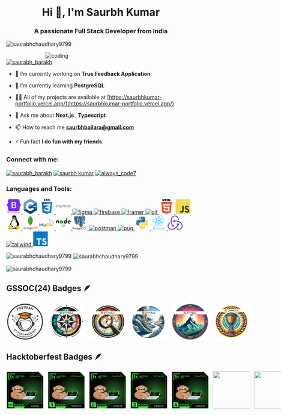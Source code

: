 <h1 align="center">Hi 👋, I'm Saurbh Kumar</h1>
<h3 align="center">A passionate Full Stack Developer from India</h3>



<p align="left"> <img src="https://komarev.com/ghpvc/?username=saurabhchaudhary9799&label=Profile%20views&color=0e75b6&style=flat" alt="saurabhchaudhary9799" /> </p>

<img align="right" alt="coding" width="400" src="https://i.pinimg.com/originals/54/e3/7d/54e37d8074ebcde1d96c77d7b2a7f310.gif">
<p align="left"> <a href="https://twitter.com/saurabh_barakh" target="blank"><img src="https://img.shields.io/twitter/follow/saurabh_barakh?logo=twitter&style=for-the-badge" alt="saurabh_barakh" /></a> </p>

- 🔭 I’m currently working on **True Feedback Application**

- 🌱 I’m currently learning **PostgreSQL**

- 👨‍💻 All of my projects are available at [https://saurbhkumar-portfolio.vercel.app/](https://saurbhkumar-portfolio.vercel.app/)

- 💬 Ask me about **Next.js , Typescript**

- 📫 How to reach me **saurbhbailara@gmail.com**

- ⚡ Fun fact **I do fun with my friends**

<h3 align="left">Connect with me:</h3>
<p align="left">
<a href="https://twitter.com/saurabh_barakh" target="blank"><img align="center" src="https://raw.githubusercontent.com/rahuldkjain/github-profile-readme-generator/master/src/images/icons/Social/twitter.svg" alt="saurabh_barakh" height="30" width="40" /></a>
<a href="https://linkedin.com/in/saurbh kumar" target="blank"><img align="center" src="https://raw.githubusercontent.com/rahuldkjain/github-profile-readme-generator/master/src/images/icons/Social/linked-in-alt.svg" alt="saurbh kumar" height="30" width="40" /></a>
<a href="https://instagram.com/always_code7" target="blank"><img align="center" src="https://raw.githubusercontent.com/rahuldkjain/github-profile-readme-generator/master/src/images/icons/Social/instagram.svg" alt="always_code7" height="30" width="40" /></a>
</p>

<h3 align="left">Languages and Tools:</h3>
<p align="left"> <a href="https://getbootstrap.com" target="_blank" rel="noreferrer"> <img src="https://raw.githubusercontent.com/devicons/devicon/master/icons/bootstrap/bootstrap-plain-wordmark.svg" alt="bootstrap" width="40" height="40"/> </a> <a href="https://www.w3schools.com/cpp/" target="_blank" rel="noreferrer"> <img src="https://raw.githubusercontent.com/devicons/devicon/master/icons/cplusplus/cplusplus-original.svg" alt="cplusplus" width="40" height="40"/> </a> <a href="https://www.w3schools.com/css/" target="_blank" rel="noreferrer"> <img src="https://raw.githubusercontent.com/devicons/devicon/master/icons/css3/css3-original-wordmark.svg" alt="css3" width="40" height="40"/> </a> <a href="https://expressjs.com" target="_blank" rel="noreferrer"> <img src="https://raw.githubusercontent.com/devicons/devicon/master/icons/express/express-original-wordmark.svg" alt="express" width="40" height="40"/> </a> <a href="https://www.figma.com/" target="_blank" rel="noreferrer"> <img src="https://www.vectorlogo.zone/logos/figma/figma-icon.svg" alt="figma" width="40" height="40"/> </a> <a href="https://firebase.google.com/" target="_blank" rel="noreferrer"> <img src="https://www.vectorlogo.zone/logos/firebase/firebase-icon.svg" alt="firebase" width="40" height="40"/> </a> <a href="https://www.framer.com/" target="_blank" rel="noreferrer"> <img src="https://www.vectorlogo.zone/logos/framer/framer-icon.svg" alt="framer" width="40" height="40"/> </a> <a href="https://git-scm.com/" target="_blank" rel="noreferrer"> <img src="https://www.vectorlogo.zone/logos/git-scm/git-scm-icon.svg" alt="git" width="40" height="40"/> </a> <a href="https://www.w3.org/html/" target="_blank" rel="noreferrer"> <img src="https://raw.githubusercontent.com/devicons/devicon/master/icons/html5/html5-original-wordmark.svg" alt="html5" width="40" height="40"/> </a> <a href="https://developer.mozilla.org/en-US/docs/Web/JavaScript" target="_blank" rel="noreferrer"> <img src="https://raw.githubusercontent.com/devicons/devicon/master/icons/javascript/javascript-original.svg" alt="javascript" width="40" height="40"/> </a> <a href="https://www.linux.org/" target="_blank" rel="noreferrer"> <img src="https://raw.githubusercontent.com/devicons/devicon/master/icons/linux/linux-original.svg" alt="linux" width="40" height="40"/> </a> <a href="https://www.mongodb.com/" target="_blank" rel="noreferrer"> <img src="https://raw.githubusercontent.com/devicons/devicon/master/icons/mongodb/mongodb-original-wordmark.svg" alt="mongodb" width="40" height="40"/> </a> <a href="https://www.mysql.com/" target="_blank" rel="noreferrer"> <img src="https://raw.githubusercontent.com/devicons/devicon/master/icons/mysql/mysql-original-wordmark.svg" alt="mysql" width="40" height="40"/> </a> <a href="https://nodejs.org" target="_blank" rel="noreferrer"> <img src="https://raw.githubusercontent.com/devicons/devicon/master/icons/nodejs/nodejs-original-wordmark.svg" alt="nodejs" width="40" height="40"/> </a> <a href="https://www.postgresql.org" target="_blank" rel="noreferrer"> <img src="https://raw.githubusercontent.com/devicons/devicon/master/icons/postgresql/postgresql-original-wordmark.svg" alt="postgresql" width="40" height="40"/> </a> <a href="https://postman.com" target="_blank" rel="noreferrer"> <img src="https://www.vectorlogo.zone/logos/getpostman/getpostman-icon.svg" alt="postman" width="40" height="40"/> </a> <a href="https://pugjs.org" target="_blank" rel="noreferrer"> <img src="https://cdn.worldvectorlogo.com/logos/pug.svg" alt="pug" width="40" height="40"/> </a> <a href="https://www.python.org" target="_blank" rel="noreferrer"> <img src="https://raw.githubusercontent.com/devicons/devicon/master/icons/python/python-original.svg" alt="python" width="40" height="40"/> </a> <a href="https://reactjs.org/" target="_blank" rel="noreferrer"> <img src="https://raw.githubusercontent.com/devicons/devicon/master/icons/react/react-original-wordmark.svg" alt="react" width="40" height="40"/> </a> <a href="https://redux.js.org" target="_blank" rel="noreferrer"> <img src="https://raw.githubusercontent.com/devicons/devicon/master/icons/redux/redux-original.svg" alt="redux" width="40" height="40"/> </a> <a href="https://tailwindcss.com/" target="_blank" rel="noreferrer"> <img src="https://www.vectorlogo.zone/logos/tailwindcss/tailwindcss-icon.svg" alt="tailwind" width="40" height="40"/> </a> <a href="https://www.typescriptlang.org/" target="_blank" rel="noreferrer"> <img src="https://raw.githubusercontent.com/devicons/devicon/master/icons/typescript/typescript-original.svg" alt="typescript" width="40" height="40"/> </a> </p>

<p><img align="left" src="https://github-readme-stats.vercel.app/api/top-langs?username=saurabhchaudhary9799&show_icons=true&locale=en&layout=compact" alt="saurabhchaudhary9799" /></p>

<p>&nbsp;<img align="center" src="https://github-readme-stats.vercel.app/api?username=saurabhchaudhary9799&show_icons=true&locale=en" alt="saurabhchaudhary9799" /></p>

<p><img align="center" src="https://github-readme-streak-stats.herokuapp.com/?user=saurabhchaudhary9799&" alt="saurabhchaudhary9799" /></p>


## GSSOC(24) Badges 🪶
<div style='display:flex; align-items:center; gap: 10px;' align='center'>
<img src="./assets/PostmanWhite.png" width="100px" height="100px" />
  <img src="./assets/1.png" width="100px" height="100px" />
  <img src="./assets/2.png" width="100px" height="100px" />
  <img src="./assets/3.png" width="100px" height="100px" />
  <img src="./assets/4.png" width="100px" height="100px" />
  <img src="./assets/5.png" width="100px" height="100px" />
</div>

## Hacktoberfest Badges 🪶
<div style='display:flex; align-items:center; gap: 10px;' align='center'>
<img src="./assets/Hacktoberfest2024/level0-sloth-code-0-0-0-0.webp" width="100px" height="100px" />
  <img src="./assets/Hacktoberfest2024/level1-sloth-code-0-0-0-0.webp" width="100px" height="100px" />
  <img src="./assets/Hacktoberfest2024/level2-sloth-code-0-0-0-0.webp" width="100px" height="100px" />
  <img src="./assets/Hacktoberfest2024/level3-sloth-code-0-0-0-0.webp" width="100px" height="100px" />
  <img src="./assets/Hacktoberfest2024/level4-sloth-code-0-0-0-0.webp" width="100px" height="100px" />
  <img src="./assets/Hacktoberfest2023/level0-sloth-code-0-0-0-0.webp" width="100px" height="100px" />
  <img src="./assets/Hacktoberfest2023/level1-sloth-code-0-0-0-0.webp" width="100px" height="100px" />
  <img src="./assets/Hacktoberfest2023/level2-sloth-code-0-0-0-0.webp" width="100px" height="100px" />
  <img src="./assets/Hacktoberfest2023/level3-sloth-code-0-0-0-0.webp" width="100px" height="100px" />
  <img src="./assets/Hacktoberfest2023/level4-sloth-code-0-0-0-0.webp" width="100px" height="100px" />
</div>